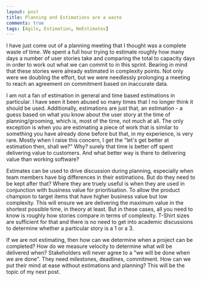 ```yaml
---
layout: post
title: Planning and Estimations are a waste
comments: true
tags: [Agile, Estimation, NoEstimates]
---
```


I have just come out of a planning meeting that I thought was a complete waste of time. We spent a full hour trying to estimate roughly how many days a number of user stories take and comparing the total to capacity days in order to work out what we can commit to in this sprint. Bearing in mind that these stories were already estimated in complexity points. Not only were we doubling the effort, but we were needlessly prolonging a meeting to reach an agreement on commitment based on inaccurate data.

I am not a fan of estimation in general and time based estimations in particular. I have seen it been abused so many times that I no longer think it should be used. Additionally, estimations are just that, an estimation - a guess based on what you know about the user story at the time of planning/grooming, which is, most of the time, not much at all. The only exception is when you are estimating a piece of work that is similar to something you have already done before but that, in my experience, is very rare. Mostly when I raise this concern, I get the "let's get better at estimation then, shall we?" Why? surely that time is better off spent delivering value to customers. And what better way is there to delivering value than working software? 

Estimates can be used to drive discussion during planning, especially when team members have big differences in their estimations. But do they need to be kept after that? Where they are truely useful is when they are used in conjunction with business value for prioritisation. To allow the product champion to target items that have higher business value but low complexity. This will ensure we are delivering the maximum value in the shortest possible time, in theory at least. But in these cases, all you need to know is roughly how stories compare in terms of complexity. T-Shirt sizes are sufficient for that and there is no need to get into academic discussions to determine whether a particular story is a 1 or a 3.

If we are not estimating, then how can we determine when a project can be completed? How do we measure velocity to determine what will be delivered when? Stakeholders will never agree to a "we will be done when we are done". They need milestones, deadlines, commitment. How can we put their mind at ease without estimations and planning? This will be the topic of my next post.
